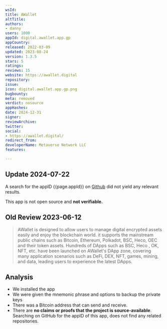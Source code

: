 ```yaml
---
wsId: 
title: AWallet
altTitle: 
authors:
- danny
users: 1000
appId: digital.awallet.app.gp
appCountry: 
released: 2022-03-09
updated: 2023-08-24
version: 1.3.5
stars: 5
ratings: 
reviews: 15
website: https://awallet.digital
repository: 
issue: 
icon: digital.awallet.app.gp.png
bugbounty: 
meta: removed
verdict: nosource
appHashes: 
date: 2024-12-31
signer: 
reviewArchive: 
twitter: 
social:
- https://awallet.digital/
redirect_from: 
developerName: Metaverse Network LLC
features: 

---
```


## Update 2024-07-22

A search for the appID {{page.appId}} on [Github](https://github.com/search?q=digital.awallet.app.gp&type=code) did not yield any relevant results.

This app is not open source and **not verifiable.**


## Old Review 2023-06-12

> AWallet is designed to allow users to manage digital encrypted assets easily and enjoy the blockchain world. it supports the mainstream public chains such as Bitcoin, Ethereum, Polkadot, BSC, Heco, OEC and their token assets. Hundreds of DApps such as BSC, Heco , OK, NFT, etc. have been launched on AWallet's DApp zone, covering many application scenarios such as DeFi, DEX, NFT, games, mining, and data, leading users to experience the latest DApps.

## Analysis 

- We installed the app
- We were given the mnemonic phrase and options to backup the private keys 
- There was a Bitcoin address that can send and receive. 
- There are **no claims or proofs that the project is source-available**. Searching on GitHub for the appID of this app, does not find any related repositories.